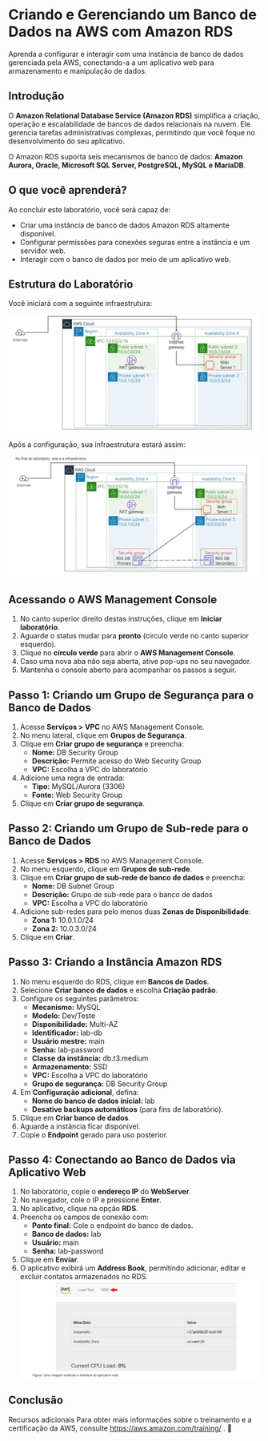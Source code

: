 # Criando e Gerenciando um Banco de Dados na AWS com Amazon RDS

Aprenda a configurar e interagir com uma instância de banco de dados gerenciada pela AWS, conectando-a a um aplicativo web para armazenamento e manipulação de dados.

## Introdução

O **Amazon Relational Database Service (Amazon RDS)** simplifica a criação, operação e escalabilidade de bancos de dados relacionais na nuvem. Ele gerencia tarefas administrativas complexas, permitindo que você foque no desenvolvimento do seu aplicativo.

O Amazon RDS suporta seis mecanismos de banco de dados: **Amazon Aurora, Oracle, Microsoft SQL Server, PostgreSQL, MySQL e MariaDB**.

## O que você aprenderá?

Ao concluir este laboratório, você será capaz de:

- Criar uma instância de banco de dados Amazon RDS altamente disponível.
- Configurar permissões para conexões seguras entre a instância e um servidor web.
- Interagir com o banco de dados por meio de um aplicativo web.


## Estrutura do Laboratório

Você iniciará com a seguinte infraestrutura:

![Arquitetura inicial](https://github.com/ItaloRochaj/Amazon-RDS-Oracle-DB/blob/main/projects%20images/Infraestrutura%20Inicial.png)

Após a configuração, sua infraestrutura estará assim:

![Arquitetura final](https://github.com/ItaloRochaj/Amazon-RDS-Oracle-DB/blob/main/projects%20images/Infraestrutura%20Final.png)


## Acessando o AWS Management Console

1. No canto superior direito destas instruções, clique em **Iniciar laboratório**.
2. Aguarde o status mudar para **pronto** (círculo verde no canto superior esquerdo).
3. Clique no **círculo verde** para abrir o **AWS Management Console**.
4. Caso uma nova aba não seja aberta, ative pop-ups no seu navegador.
5. Mantenha o console aberto para acompanhar os passos a seguir.

## Passo 1: Criando um Grupo de Segurança para o Banco de Dados

1. Acesse **Serviços > VPC** no AWS Management Console.
2. No menu lateral, clique em **Grupos de Segurança**.
3. Clique em **Criar grupo de segurança** e preencha:
   - **Nome:** DB Security Group
   - **Descrição:** Permite acesso do Web Security Group
   - **VPC:** Escolha a VPC do laboratório
4. Adicione uma regra de entrada:
   - **Tipo:** MySQL/Aurora (3306)
   - **Fonte:** Web Security Group
5. Clique em **Criar grupo de segurança**.

## Passo 2: Criando um Grupo de Sub-rede para o Banco de Dados

1. Acesse **Serviços > RDS** no AWS Management Console.
2. No menu esquerdo, clique em **Grupos de sub-rede**.
3. Clique em **Criar grupo de sub-rede de banco de dados** e preencha:
   - **Nome:** DB Subnet Group
   - **Descrição:** Grupo de sub-rede para o banco de dados
   - **VPC:** Escolha a VPC do laboratório
4. Adicione sub-redes para pelo menos duas **Zonas de Disponibilidade**:
   - **Zona 1:** 10.0.1.0/24
   - **Zona 2:** 10.0.3.0/24
5. Clique em **Criar**.

## Passo 3: Criando a Instância Amazon RDS

1. No menu esquerdo do RDS, clique em **Bancos de Dados**.
2. Selecione **Criar banco de dados** e escolha **Criação padrão**.
3. Configure os seguintes parâmetros:
   - **Mecanismo:** MySQL
   - **Modelo:** Dev/Teste
   - **Disponibilidade:** Multi-AZ
   - **Identificador:** lab-db
   - **Usuário mestre:** main
   - **Senha:** lab-password
   - **Classe da instância:** db.t3.medium
   - **Armazenamento:** SSD
   - **VPC:** Escolha a VPC do laboratório
   - **Grupo de segurança:** DB Security Group
4. Em **Configuração adicional**, defina:
   - **Nome do banco de dados inicial:** lab
   - **Desative backups automáticos** (para fins de laboratório).
5. Clique em **Criar banco de dados**.
6. Aguarde a instância ficar disponível.
7. Copie o **Endpoint** gerado para uso posterior.

## Passo 4: Conectando ao Banco de Dados via Aplicativo Web

1. No laboratório, copie o **endereço IP** do **WebServer**.
2. No navegador, cole o IP e pressione **Enter**.
3. No aplicativo, clique na opção **RDS**.
4. Preencha os campos de conexão com:
   - **Ponto final:** Cole o endpoint do banco de dados.
   - **Banco de dados:** lab
   - **Usuário:** main
   - **Senha:** lab-password
5. Clique em **Enviar**.
6. O aplicativo exibirá um **Address Book**, permitindo adicionar, editar e excluir contatos armazenados no RDS.
   ![Interface Web](https://github.com/ItaloRochaj/Amazon-RDS-Oracle-DB/blob/main/projects%20images/Interface%20Web%20App.png)

## Conclusão
    
Recursos adicionais
Para obter mais informações sobre o treinamento e a certificação da AWS, consulte https://aws.amazon.com/training/ . 
 🚀


